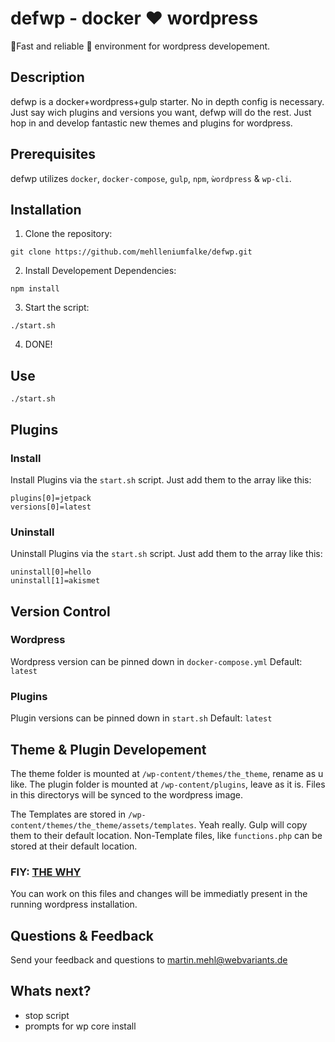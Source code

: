 # defwp - docker :heart: wordpress
:rocket:Fast and reliable :whale: environment for wordpress developement.

## Description
defwp is a docker+wordpress+gulp starter. No in depth config is necessary.
Just say wich plugins and versions you want, defwp will do the rest. Just hop in and
develop fantastic new themes and plugins for wordpress.

## Prerequisites
defwp utilizes `docker`, `docker-compose`, `gulp`, `npm`, `ẁordpress` & `wp-cli`.


## Installation
1. Clone the repository:
```
git clone https://github.com/mehlleniumfalke/defwp.git
```

2. Install Developement Dependencies:
```
npm install
```

3. Start the script:
```
./start.sh
```
4. DONE!

## Use
```
./start.sh
```

## Plugins
### Install
Install Plugins via the `start.sh` script. Just add them to the array like this:
```
plugins[0]=jetpack
versions[0]=latest
```

### Uninstall
Uninstall Plugins via the `start.sh` script. Just add them to the array like this:
```
uninstall[0]=hello
uninstall[1]=akismet
```


## Version Control
### Wordpress
Wordpress version can be pinned down in `docker-compose.yml`
Default: `latest`

### Plugins
Plugin versions can be pinned down in `start.sh`
Default: `latest`


## Theme & Plugin Developement

The theme folder is mounted at `/wp-content/themes/the_theme`, rename as u like.
The plugin folder is mounted at `/wp-content/plugins`, leave as it is.
Files in this directorys will be synced to the wordpress image.

The Templates are stored in `/wp-content/themes/the_theme/assets/templates`. Yeah really.
Gulp will copy them to their default location.
Non-Template files, like `functions.php` can be stored at their default location.

### FIY: [THE WHY](https://visible.vc/engineering/asset-pipeline-for-wordpress-theme-development/)

You can work on this files and changes will be immediatly present in the running wordpress installation.

## Questions & Feedback
Send your feedback and questions to martin.mehl@webvariants.de

## Whats next?
- stop script
- prompts for wp core install